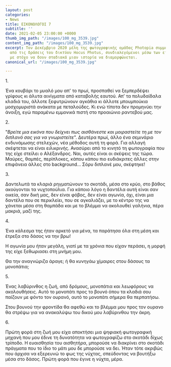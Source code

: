 ```yaml
---
layout: post
categories:
- News
title: ΕΙΚΟΝΟΛΟΓΟΙ 7
subtitle: ''
date: 2021-02-05 23:00:00 +0000
thumb_img_path: "/images/100_mg_3539.jpg"
content_img_path: "/images/100_mg_3539.jpg"
excerpt: Τον Δεκέμβριο 2020 μέλη της φωτογραφικής ομάδας Photopia συμμετείχαν σε μια
  από τις δράσεις του δικτύου Hocus Photus, συνδιαλεγόμενοι μέσω των εικόνων τους
  με στόχο να δουν σταδιακά μιαν ιστορία να διαμορφώνεται.
canonical_url: "/images/100_mg_3539.jpg"

---
```

1\.

Ένα κουβάρι το μυαλό μου απ' το πρωί, προσπαθεί να ξεμπερδέψει γρίφους κι άλυτα αινίγματα από καταβολής εαυτού. Απ’ τα πολυδαίδαλα κλαδιά του, άλλοτε ξεφυτρώνουν αγκάθια κι άλλοτε μπουμπούκια μοσχομυριστά ανάκατα με πεταλούδες. Κι ενώ τίποτα δεν προμηνύει την άνοιξη, εγώ παραμένω εμμονικά πιστή στο προαιώνιο ραντεβού μας.

2\.

"_Βρείτε μια εικόνα που δείχνει πως αισθάνεστε και μοιραστείτε τη με τον διπλανό σας για να γνωριστείτε_". Δευτέρα πρωί, άλλο ένα σεμινάριο ενδυνάμωσης στελεχών, νέα μέθοδος αυτή τη φορά. Για αλλαγή σκέφτεται να είναι ειλικρινής. Ανασύρει από το κινητό τη φωτογραφία που της είχε στείλει ο Αλέξανδρος. Ναι, αυτές είναι οι σκέψεις της τώρα. Μαύρες, θαμπές, περίπλοκες, κάπου κάπου πιο ευδιάκριτες άλλες στην επιφάνεια άλλες στο background… Σόρυ διπλανέ μου, σκέφτηκε!

3\.

Δαντελωτά τα κλαριά ρηγματώνουν το σκοτάδι, μέσα στο κρύο, στο βάθος ακούγονται τα νυχτοπούλια. Για κάποιο λόγο η δαντέλα αυτή είναι σαν οικεία, σαν δική μας, δεν είναι φόβος, δεν είναι αγωνία, όχι, είναι μια δαντέλα που σε περικλείει, που σε αγκαλιάζει, με το κέντρο της να χάνεται μέσα στη θαμπάδα και με το βλέμμα να ακολουθεί γαλήνια, πέρα μακριά, μαζί της.

4\.

Ένα κάλεσμα της ήταν αρκετό για μένα, τα παράτησα όλα στη μέση και έτρεξα στο δάσος να την βρω!

Η αγωνία μου ήταν μεγάλη, γιατί με τα χρόνια που είχαν περάσει, η μορφή της είχε ξεθωριασει στη μνήμη μου.

Θα την αναγνώριζα άραγε; ή θα κυνηγάω χίμαιρες στου δάσους τα μονοπάτια;

5\.

Ένας λαβύρινθος η ζωή, από δρόμους, μονοπάτια και λεωφόρους να ακολουθήσεις. Αυτό το μονοπάτι προς το βουνό όπου τα κλαδιά σου παίζουν με φόντο τον ουρανό, αυτό το μονοπάτι σήμερα θα περπατήσω.

Στου βουνού την φροντίδα θα αφεθώ και το βλέμμα μου προς τον ουρανο θα στρέψω για να ανακαλύψω του δικού μου λαβύρινθου την άκρη.

6\.

Πρώτη φορά στη ζωή μου είχα αποκτήσει μια ψηφιακή φωτογραφική μηχανή που μου έδινε τη δυνατότητα να φωτογραφίζω στο σκοτάδι δίχως τρίποδο. Η ευαισθησία του αισθητήρα, μπορούσε να διακρίνει στο σκοτάδι πράγματα που το ίδιο το μάτι μου δε μπορούσε να δει. Ήταν τότε ακριβώς που άρχισα να εξερευνώ το φως της νύχτας, σπεύδοντας να βουτήξω μέσα στο δάσος. Πρώτη φορά που έγινε η νύχτα, μέρα.